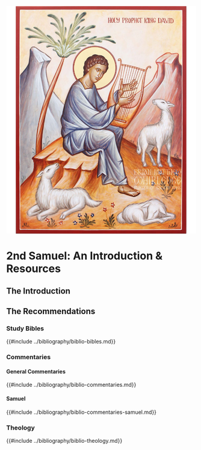 <img class="intro-right" src="art-david.jpg">

# 2nd Samuel: An Introduction & Resources

## The Introduction

## The Recommendations

### Study Bibles

{{#include ../bibliography/biblio-bibles.md}}

### Commentaries

#### General Commentaries

{{#include ../bibliography/biblio-commentaries.md}}

#### Samuel

{{#include ../bibliography/biblio-commentaries-samuel.md}}

### Theology

{{#include ../bibliography/biblio-theology.md}}
